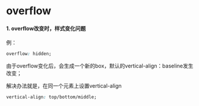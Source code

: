 # overflow

#### 1. overflow改变时，样式变化问题

例：

```css
overflow: hidden;
```

由于overflow变化后，会生成一个新的box，默认的vertical-align：baseline发生改变；

解决办法就是，在同一个元素上设置vertical-align

```css
vertical-align: top/bottom/middle;
```

